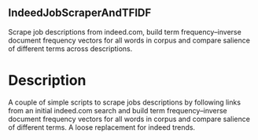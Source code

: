 ## IndeedJobScraperAndTFIDF

Scrape job descriptions from indeed.com, build term frequency–inverse document frequency vectors for all words in corpus
 and compare salience of different terms across descriptions.

# Description

A couple of simple scripts to scrape jobs descriptions by following links from an initial indeed.com search and build
 term frequency–inverse document frequency vectors for all words in corpus and compare salience of different terms.
  A loose replacement for indeed trends.
